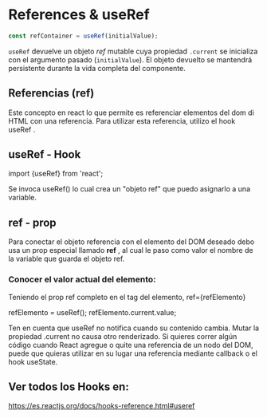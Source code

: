 # References & useRef
```js
const refContainer = useRef(initialValue);
```

`useRef` devuelve un objeto *ref* mutable cuya propiedad `.current` se inicializa con el argumento pasado (`initialValue`). El objeto devuelto se mantendrá persistente durante la vida completa del componente.

## Referencias (ref)
Este concepto en react lo que permite es referenciar elementos del dom di HTML con una referencia. Para utilizar esta referencia, utilizo el hook useRef .

## useRef - Hook
import {useRef} from 'react';

Se invoca useRef() lo cual crea un "objeto ref" que puedo asignarlo a una variable.

## ref - prop
Para conectar el objeto referencia con el elemento del DOM deseado debo usa un prop especial llamado **ref** , al cual le paso como valor el nombre de la variable que guarda el objeto ref.

### Conocer el valor actual del elemento:
Teniendo el prop ref completo en el tag del elemento, ref={refElemento}

refElemento = useRef();
refElemento.current.value;

Ten en cuenta que useRef no notifica cuando su contenido cambia. Mutar la propiedad .current no causa otro renderizado. Si quieres correr algún código cuando React agregue o quite una referencia de un nodo del DOM, puede que quieras utilizar en su lugar una referencia mediante callback o el hook useState.

## Ver todos los Hooks en:
https://es.reactjs.org/docs/hooks-reference.html#useref
